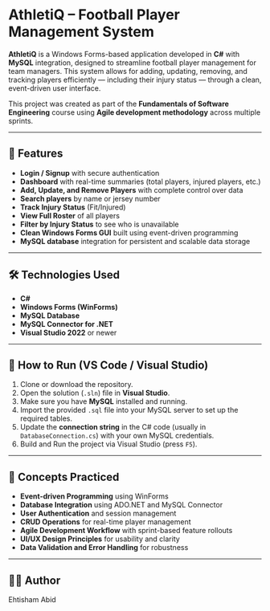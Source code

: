 # AthletiQ – Football Player Management System

**AthletiQ** is a Windows Forms-based application developed in **C#** with **MySQL** integration, designed to streamline football player management for team managers. This system allows for adding, updating, removing, and tracking players efficiently — including their injury status — through a clean, event-driven user interface.

This project was created as part of the **Fundamentals of Software Engineering** course using **Agile development methodology** across multiple sprints.

---

## 🚀 Features

- **Login / Signup** with secure authentication
- **Dashboard** with real-time summaries (total players, injured players, etc.)
- **Add, Update, and Remove Players** with complete control over data
- **Search players** by name or jersey number
- **Track Injury Status** (Fit/Injured)
- **View Full Roster** of all players
- **Filter by Injury Status** to see who is unavailable
- **Clean Windows Forms GUI** built using event-driven programming
- **MySQL database** integration for persistent and scalable data storage

---

## 🛠 Technologies Used

- **C#**
- **Windows Forms (WinForms)**
- **MySQL Database**
- **MySQL Connector for .NET**
- **Visual Studio 2022** or newer

---

## 📁 How to Run (VS Code / Visual Studio)

1. Clone or download the repository.
2. Open the solution (`.sln`) file in **Visual Studio**.
3. Make sure you have **MySQL** installed and running.
4. Import the provided `.sql` file into your MySQL server to set up the required tables.
5. Update the **connection string** in the C# code (usually in `DatabaseConnection.cs`) with your own MySQL credentials.
6. Build and Run the project via Visual Studio (press `F5`).

---

## 🧠 Concepts Practiced

- **Event-driven Programming** using WinForms
- **Database Integration** using ADO.NET and MySQL Connector
- **User Authentication** and session management
- **CRUD Operations** for real-time player management
- **Agile Development Workflow** with sprint-based feature rollouts
- **UI/UX Design Principles** for usability and clarity
- **Data Validation and Error Handling** for robustness

---

## 👨‍💻 Author

Ehtisham Abid
